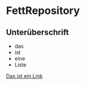 # FettRepository

## Unterüberschrift

- das
- ist 
- eine 
- Liste

[Das ist ein Link](http://www.htl-braunau.at/)
